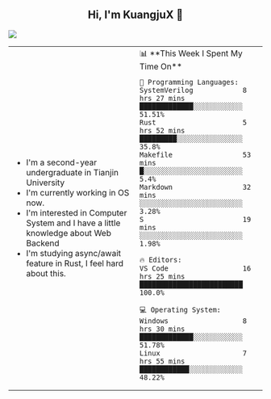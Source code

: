 <h2 align="center"> Hi, I'm KuangjuX 👋 </h2>
<p><img src="https://w.wallhaven.cc/full/nz/wallhaven-nz1e8j.jpg"></p>
<table>
    <tr>
        <td valign="center" width="50%">
            <ul>
                <li>I'm a second-year undergraduate in Tianjin University</li>
                <li>I'm currently working in OS now.</li>
                <li>I'm interested in Computer System and I have a little knowledge about Web Backend</li>
                <li>I'm studying async/await feature in Rust, I feel hard about this.</li>
            </ul>
        </td>
       <td valign="top" width="50%">
<!--START_SECTION:waka-->
📊 **This Week I Spent My Time On** 

```text
💬 Programming Languages: 
SystemVerilog            8 hrs 27 mins       █████████████░░░░░░░░░░░░   51.51% 
Rust                     5 hrs 52 mins       █████████░░░░░░░░░░░░░░░░   35.8% 
Makefile                 53 mins             █░░░░░░░░░░░░░░░░░░░░░░░░   5.4% 
Markdown                 32 mins             ░░░░░░░░░░░░░░░░░░░░░░░░░   3.28% 
S                        19 mins             ░░░░░░░░░░░░░░░░░░░░░░░░░   1.98%

🔥 Editors: 
VS Code                  16 hrs 25 mins      █████████████████████████   100.0%

💻 Operating System: 
Windows                  8 hrs 30 mins       █████████████░░░░░░░░░░░░   51.78% 
Linux                    7 hrs 55 mins       ████████████░░░░░░░░░░░░░   48.22%

```


<!--END_SECTION:waka-->
</td></tr>
</table>


